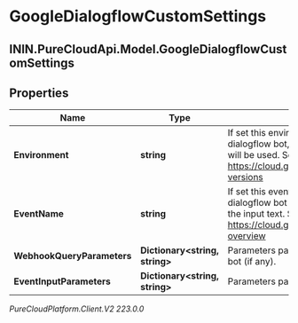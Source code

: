 # GoogleDialogflowCustomSettings

## ININ.PureCloudApi.Model.GoogleDialogflowCustomSettings

## Properties

|Name | Type | Description | Notes|
|------------ | ------------- | ------------- | -------------|
| **Environment** | **string** | If set this environment will be used to initiate the dialogflow bot, otherwise the default configuration will be used.  See https://cloud.google.com/dialogflow/docs/agents-versions | [optional] |
| **EventName** | **string** | If set this eventName will be used to initiate the dialogflow bot rather than language processing on the input text.  See https://cloud.google.com/dialogflow/es/docs/events-overview | [optional] |
| **WebhookQueryParameters** | **Dictionary&lt;string, string&gt;** | Parameters passed to the fulfillment webhook of the bot (if any). | [optional] |
| **EventInputParameters** | **Dictionary&lt;string, string&gt;** | Parameters passed to the event input of the bot. | [optional] |



_PureCloudPlatform.Client.V2 223.0.0_
